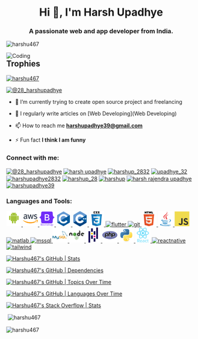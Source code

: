 <h1 align="center">Hi 👋, I'm Harsh Upadhye</h1>
<h3 align="center">A passionate web and app developer from India.</h3>

<p align="left"> <img src="https://komarev.com/ghpvc/?username=harshu467&label=Profile%20views&color=0e75b6&style=flat" alt="harshu467" /> </p>
<p align="left">
<img align="right" alt="Coding" width="1000"src="https://camo.githubusercontent.com/cae12fddd9d6982901d82580bdf321d81fb299141098ca1c2d4891870827bf17/68747470733a2f2f6d69726f2e6d656469756d2e636f6d2f6d61782f313336302f302a37513379765349765f7430696f4a2d5a2e676966">
</p>
<h2>Trophies</h2>
<p align="left"> <a href="https://github.com/ryo-ma/github-profile-trophy"><img src="https://github-profile-trophy.vercel.app/?username=harshu467" alt="harshu467" /></a> </p>

<p align="left"> <a href="https://twitter.com/@28_harshupadhye" target="blank"><img src="https://img.shields.io/twitter/follow/@28_harshupadhye?logo=twitter&style=for-the-badge" alt="@28_harshupadhye" /></a> </p>

- 🔭 I’m currently trying to create open source project and freelancing

- 📝 I regularly write articles on [Web Developing](Web Developing)

- 📫 How to reach me **harshupadhye39@gmail.com**

- ⚡ Fun fact **I think I am funny**

<h3 align="left">Connect with me:</h3>
<p align="left">
<a href="https://twitter.com/@28_harshupadhye" target="blank"><img align="center" src="https://raw.githubusercontent.com/rahuldkjain/github-profile-readme-generator/master/src/images/icons/Social/twitter.svg" alt="@28_harshupadhye" height="30" width="40" /></a>
<a href="https://www.linkedin.com/in/harsh-upadhye/" target="blank"><img align="center" src="https://raw.githubusercontent.com/rahuldkjain/github-profile-readme-generator/master/src/images/icons/Social/linked-in-alt.svg" alt="harsh upadhye" height="30" width="40" /></a>
<a href="https://instagram.com/harshup_2832" target="blank"><img align="center" src="https://raw.githubusercontent.com/rahuldkjain/github-profile-readme-generator/master/src/images/icons/Social/instagram.svg" alt="harshup_2832" height="30" width="40" /></a>
<a href="https://www.codechef.com/users/upadhye_32" target="blank"><img align="center" src="https://cdn.jsdelivr.net/npm/simple-icons@3.1.0/icons/codechef.svg" alt="upadhye_32" height="30" width="40" /></a>
<a href="https://www.hackerrank.com/harshupadhye2832" target="blank"><img align="center" src="https://raw.githubusercontent.com/rahuldkjain/github-profile-readme-generator/master/src/images/icons/Social/hackerrank.svg" alt="harshupadhye2832" height="30" width="40" /></a>
<a href="https://codeforces.com/profile/harshup_28" target="blank"><img align="center" src="https://raw.githubusercontent.com/rahuldkjain/github-profile-readme-generator/master/src/images/icons/Social/codeforces.svg" alt="harshup_28" height="30" width="40" /></a>
<a href="https://www.leetcode.com/harshup" target="blank"><img align="center" src="https://raw.githubusercontent.com/rahuldkjain/github-profile-readme-generator/master/src/images/icons/Social/leet-code.svg" alt="harshup" height="30" width="40" /></a>
<a href="https://www.hackerearth.com/harsh rajendra upadhye" target="blank"><img align="center" src="https://raw.githubusercontent.com/rahuldkjain/github-profile-readme-generator/master/src/images/icons/Social/hackerearth.svg" alt="harsh rajendra upadhye" height="30" width="40" /></a>
<a href="https://auth.geeksforgeeks.org/user/harshupadhye39" target="blank"><img align="center" src="https://raw.githubusercontent.com/rahuldkjain/github-profile-readme-generator/master/src/images/icons/Social/geeks-for-geeks.svg" alt="harshupadhye39" height="30" width="40" /></a>
</p>

<h3 align="left">Languages and Tools:</h3>
<p align="left"> <a href="https://developer.android.com" target="_blank" rel="noreferrer"> <img src="https://raw.githubusercontent.com/devicons/devicon/master/icons/android/android-original-wordmark.svg" alt="android" width="40" height="40"/> </a> <a href="https://aws.amazon.com" target="_blank" rel="noreferrer"> <img src="https://raw.githubusercontent.com/devicons/devicon/master/icons/amazonwebservices/amazonwebservices-original-wordmark.svg" alt="aws" width="40" height="40"/> </a> <a href="https://getbootstrap.com" target="_blank" rel="noreferrer"> <img src="https://raw.githubusercontent.com/devicons/devicon/master/icons/bootstrap/bootstrap-plain-wordmark.svg" alt="bootstrap" width="40" height="40"/> </a> <a href="https://www.cprogramming.com/" target="_blank" rel="noreferrer"> <img src="https://raw.githubusercontent.com/devicons/devicon/master/icons/c/c-original.svg" alt="c" width="40" height="40"/> </a> <a href="https://www.w3schools.com/cpp/" target="_blank" rel="noreferrer"> <img src="https://raw.githubusercontent.com/devicons/devicon/master/icons/cplusplus/cplusplus-original.svg" alt="cplusplus" width="40" height="40"/> </a> <a href="https://www.w3schools.com/css/" target="_blank" rel="noreferrer"> <img src="https://raw.githubusercontent.com/devicons/devicon/master/icons/css3/css3-original-wordmark.svg" alt="css3" width="40" height="40"/> </a> <a href="https://flutter.dev" target="_blank" rel="noreferrer"> <img src="https://www.vectorlogo.zone/logos/flutterio/flutterio-icon.svg" alt="flutter" width="40" height="40"/> </a> <a href="https://git-scm.com/" target="_blank" rel="noreferrer"> <img src="https://www.vectorlogo.zone/logos/git-scm/git-scm-icon.svg" alt="git" width="40" height="40"/> </a> <a href="https://www.w3.org/html/" target="_blank" rel="noreferrer"> <img src="https://raw.githubusercontent.com/devicons/devicon/master/icons/html5/html5-original-wordmark.svg" alt="html5" width="40" height="40"/> </a> <a href="https://www.java.com" target="_blank" rel="noreferrer"> <img src="https://raw.githubusercontent.com/devicons/devicon/master/icons/java/java-original.svg" alt="java" width="40" height="40"/> </a> <a href="https://developer.mozilla.org/en-US/docs/Web/JavaScript" target="_blank" rel="noreferrer"> <img src="https://raw.githubusercontent.com/devicons/devicon/master/icons/javascript/javascript-original.svg" alt="javascript" width="40" height="40"/> </a> <a href="https://www.mathworks.com/" target="_blank" rel="noreferrer"> <img src="https://upload.wikimedia.org/wikipedia/commons/2/21/Matlab_Logo.png" alt="matlab" width="40" height="40"/> </a> <a href="https://www.microsoft.com/en-us/sql-server" target="_blank" rel="noreferrer"> <img src="https://www.svgrepo.com/show/303229/microsoft-sql-server-logo.svg" alt="mssql" width="40" height="40"/> </a> <a href="https://www.mysql.com/" target="_blank" rel="noreferrer"> <img src="https://raw.githubusercontent.com/devicons/devicon/master/icons/mysql/mysql-original-wordmark.svg" alt="mysql" width="40" height="40"/> </a> <a href="https://nodejs.org" target="_blank" rel="noreferrer"> <img src="https://raw.githubusercontent.com/devicons/devicon/master/icons/nodejs/nodejs-original-wordmark.svg" alt="nodejs" width="40" height="40"/> </a> <a href="https://pandas.pydata.org/" target="_blank" rel="noreferrer"> <img src="https://raw.githubusercontent.com/devicons/devicon/2ae2a900d2f041da66e950e4d48052658d850630/icons/pandas/pandas-original.svg" alt="pandas" width="40" height="40"/> </a> <a href="https://www.php.net" target="_blank" rel="noreferrer"> <img src="https://raw.githubusercontent.com/devicons/devicon/master/icons/php/php-original.svg" alt="php" width="40" height="40"/> </a> <a href="https://www.python.org" target="_blank" rel="noreferrer"> <img src="https://raw.githubusercontent.com/devicons/devicon/master/icons/python/python-original.svg" alt="python" width="40" height="40"/> </a> <a href="https://reactjs.org/" target="_blank" rel="noreferrer"> <img src="https://raw.githubusercontent.com/devicons/devicon/master/icons/react/react-original-wordmark.svg" alt="react" width="40" height="40"/> </a> <a href="https://reactnative.dev/" target="_blank" rel="noreferrer"> <img src="https://reactnative.dev/img/header_logo.svg" alt="reactnative" width="40" height="40"/> </a> <a href="https://tailwindcss.com/" target="_blank" rel="noreferrer"> <img src="https://www.vectorlogo.zone/logos/tailwindcss/tailwindcss-icon.svg" alt="tailwind" width="40" height="40"/> </a> </p>

[![Harshu467's GitHub | Stats](https://stats.quine.sh/Harshu467/github?theme=dark)](https://quine.sh?utm_source=widgets&utm_campaign=Harshu467)

[![Harshu467's GitHub | Dependencies](https://stats.quine.sh/Harshu467/dependencies?theme=dark)](https://quine.sh?utm_source=widgets&utm_campaign=Harshu467)

[![Harshu467's GitHub | Topics Over Time](https://stats.quine.sh/Harshu467/topics-over-time?theme=dark)](https://quine.sh?utm_source=widgets&utm_campaign=Harshu467)

[![Harshu467's GitHub | Languages Over Time](https://stats.quine.sh/Harshu467/languages-over-time?theme=dark)](https://quine.sh?utm_source=widgets&utm_campaign=Harshu467)

[![Harshu467's Stack Overflow | Stats](https://stats.quine.sh/Harshu467/stack-overflow?theme=dark)](https://quine.sh?utm_source=widgets&utm_campaign=Harshu467)

<p>&nbsp;<img align="center" src="https://github-readme-stats.vercel.app/api?username=harshu467&show_icons=true&locale=en" alt="harshu467" /></p>

<p><img align="center" src="https://github-readme-streak-stats.herokuapp.com/?user=harshu467&" alt="harshu467" /></p>
